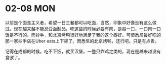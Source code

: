 # 02-08 MON

以前是个面食主义者，希望一日三餐都可以吃面，当然，印象中好像没有这么做过。现在越来越不能忍受面制品。吃这些的时候必要有肉，是每一口，一口肉一口饭是不行的。而抄手，和北京烤鸭很好地满足了我的这个癖好。可惜悉尼最好吃的那一家抄手店在Uber eats上下架了。而悉尼的北京烤鸭，还行吧，只是有点贵。

记得在成都的时候，吃不下饭，就买汉堡，一整只炸鸡之类的。现在是越来越没有食欲了。

